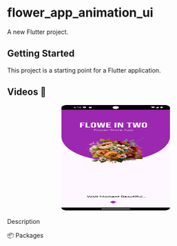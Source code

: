 # flower_app_animation_ui

A new Flutter project.

## Getting Started

This project is a starting point for a Flutter application.



## Videos 📸

<p align="center">
  <a href="https://vimeo.com/1003238463" target="_blank">
    <img src="assets/thumbnail.png" alt="Watch the Video" style="width:50%; height:244px; max-width:340px;" />
  </a>
</p>




Description

📦 Packages
